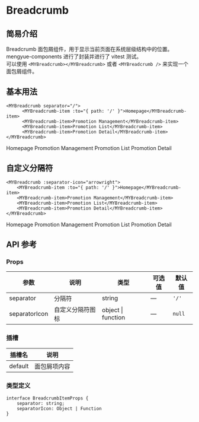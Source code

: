 # Breadcrumb
## 简易介绍
Breadcrumb 面包屑组件，用于显示当前页面在系统层级结构中的位置。mengyue-components 进行了封装并进行了 vitest 测试。<br />
可以使用 `<MYBreadcrumb></MYBreadcrumb>` 或者 `<MYBreadcrumb />` 来实现一个面包屑组件。

## 基本用法
```vue
<MYBreadcrumb separator="/">
      <MYBreadcrumb-item :to="{ path: '/' }">Homepage</MYBreadcrumb-item>
      <MYBreadcrumb-item>Promotion Management</MYBreadcrumb-item>
      <MYBreadcrumb-item>Promotion List</MYBreadcrumb-item>
      <MYBreadcrumb-item>Promotion Detail</MYBreadcrumb-item>
</MYBreadcrumb>
```
<MYBreadcrumb separator="/">
      <MYBreadcrumb-item :to="{ path: '/' }">Homepage</MYBreadcrumb-item>
      <MYBreadcrumb-item>Promotion Management</MYBreadcrumb-item>
      <MYBreadcrumb-item>Promotion List</MYBreadcrumb-item>
      <MYBreadcrumb-item>Promotion Detail</MYBreadcrumb-item>
</MYBreadcrumb>

## 自定义分隔符
```vue
<MYBreadcrumb :separator-icon="arrowright">
    <MYBreadcrumb-item :to="{ path: '/' }">Homepage</MYBreadcrumb-item>
    <MYBreadcrumb-item>Promotion Management</MYBreadcrumb-item>
    <MYBreadcrumb-item>Promotion List</MYBreadcrumb-item>
    <MYBreadcrumb-item>Promotion Detail</MYBreadcrumb-item>
</MYBreadcrumb>
```
<MYBreadcrumb :separator-icon="arrowright">
    <MYBreadcrumb-item :to="{ path: '/' }">Homepage</MYBreadcrumb-item>
    <MYBreadcrumb-item>Promotion Management</MYBreadcrumb-item>
    <MYBreadcrumb-item>Promotion List</MYBreadcrumb-item>
    <MYBreadcrumb-item>Promotion Detail</MYBreadcrumb-item>
</MYBreadcrumb>

## API 参考
### Props
| 参数          | 说明         | 类型     | 可选值                              | 默认值  |
|--------------|-------------|---------|-----------------------------------|--------|
| separator  | 分隔符      | string  | — | `'/'`  |
| separatorIcon  | 自定义分隔符图标      | object \| function  | — | `null`  |

### 插槽
| 插槽名          | 说明         |
|--------------|-------------|
| default  | 面包屑项内容      |

### 类型定义
```vue
interface BreadcrumbItemProps {
    separator: string;
    separatorIcon: Object | Function 
}
```
